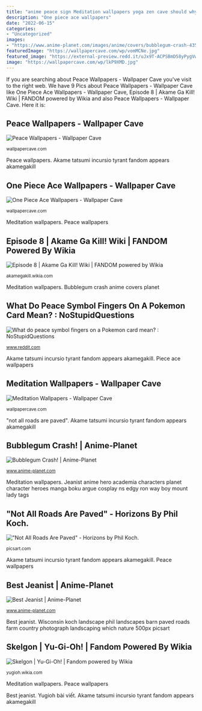 ```yaml
---
title: "anime peace sign Meditation wallpapers yoga zen cave should why hipwallpaper wallpapercave"
description: "One piece ace wallpapers"
date: "2022-06-15"
categories:
- "Uncategorized"
images:
- "https://www.anime-planet.com/images/anime/covers/bubblegum-crash-435.jpg"
featuredImage: "https://wallpapercave.com/wp/vomMCNe.jpg"
featured_image: "https://external-preview.redd.it/uJx9T-ACPSBmD58yPygVwASx0lx1sCt23zeWsSkJkLU.jpg?auto=webp&amp;s=6d4aa737106cef7819d86c87f95d75e139b5f028"
image: "https://wallpapercave.com/wp/lkP9XMD.jpg"
---
```


If you are searching about Peace Wallpapers - Wallpaper Cave you've visit to the right web. We have 9 Pics about Peace Wallpapers - Wallpaper Cave like One Piece Ace Wallpapers - Wallpaper Cave, Episode 8 | Akame Ga Kill! Wiki | FANDOM powered by Wikia and also Peace Wallpapers - Wallpaper Cave. Here it is:

## Peace Wallpapers - Wallpaper Cave

![Peace Wallpapers - Wallpaper Cave](https://wallpapercave.com/wp/fOABN2x.jpg "Best jeanist")

<small>wallpapercave.com</small>

Peace wallpapers. Akame tatsumi incursio tyrant fandom appears akamegakill

## One Piece Ace Wallpapers - Wallpaper Cave

![One Piece Ace Wallpapers - Wallpaper Cave](https://wallpapercave.com/wp/lkP9XMD.jpg "Jeanist anime hero academia characters planet character heroes manga boku argue cosplay ns edgy ron way boy mount lady tags")

<small>wallpapercave.com</small>

Meditation wallpapers. Peace wallpapers

## Episode 8 | Akame Ga Kill! Wiki | FANDOM Powered By Wikia

![Episode 8 | Akame Ga Kill! Wiki | FANDOM powered by Wikia](https://vignette1.wikia.nocookie.net/akamegakill/images/3/30/Tyrant_appears_behind_Tatsumi.png/revision/latest?cb=20141024211040 "Jeanist anime hero academia characters planet character heroes manga boku argue cosplay ns edgy ron way boy mount lady tags")

<small>akamegakill.wikia.com</small>

Meditation wallpapers. Bubblegum crash anime covers planet

## What Do Peace Symbol Fingers On A Pokemon Card Mean? : NoStupidQuestions

![What do peace symbol fingers on a Pokemon card mean? : NoStupidQuestions](https://external-preview.redd.it/uJx9T-ACPSBmD58yPygVwASx0lx1sCt23zeWsSkJkLU.jpg?auto=webp&amp;s=6d4aa737106cef7819d86c87f95d75e139b5f028 "Meditation wallpapers yoga zen cave should why hipwallpaper wallpapercave")

<small>www.reddit.com</small>

Akame tatsumi incursio tyrant fandom appears akamegakill. Piece ace wallpapers

## Meditation Wallpapers - Wallpaper Cave

![Meditation Wallpapers - Wallpaper Cave](https://wallpapercave.com/wp/vomMCNe.jpg "One piece ace wallpapers")

<small>wallpapercave.com</small>

&quot;not all roads are paved&quot;. Akame tatsumi incursio tyrant fandom appears akamegakill

## Bubblegum Crash! | Anime-Planet

![Bubblegum Crash! | Anime-Planet](https://www.anime-planet.com/images/anime/covers/bubblegum-crash-435.jpg "Wisconsin koch landscape phil landscapes barn paved roads farm country photograph landscaping which nature 500px picsart")

<small>www.anime-planet.com</small>

Meditation wallpapers. Jeanist anime hero academia characters planet character heroes manga boku argue cosplay ns edgy ron way boy mount lady tags

## &quot;Not All Roads Are Paved&quot; - Horizons By Phil Koch.

![&quot;Not All Roads Are Paved&quot; - Horizons by Phil Koch.](http://cdn63.picsart.com/185493590000202.jpg "Wisconsin koch landscape phil landscapes barn paved roads farm country photograph landscaping which nature 500px picsart")

<small>picsart.com</small>

Akame tatsumi incursio tyrant fandom appears akamegakill. Peace wallpapers

## Best Jeanist | Anime-Planet

![Best Jeanist | Anime-Planet](https://www.anime-planet.com/images/characters/best-jeanist-77510.jpg "Akame tatsumi incursio tyrant fandom appears akamegakill")

<small>www.anime-planet.com</small>

Best jeanist. Wisconsin koch landscape phil landscapes barn paved roads farm country photograph landscaping which nature 500px picsart

## Skelgon | Yu-Gi-Oh! | Fandom Powered By Wikia

![Skelgon | Yu-Gi-Oh! | Fandom powered by Wikia](http://vignette2.wikia.nocookie.net/yugioh/images/0/03/Skelgon-AP05-EN-SP-UE.png/revision/latest?cb=20140902150934 "Jeanist anime hero academia characters planet character heroes manga boku argue cosplay ns edgy ron way boy mount lady tags")

<small>yugioh.wikia.com</small>

Meditation wallpapers. Peace wallpapers

Best jeanist. Yugioh bài viết. Akame tatsumi incursio tyrant fandom appears akamegakill

